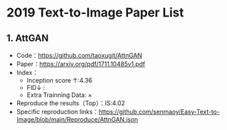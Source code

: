 #  2019 Text-to-Image Paper List

## 1. AttGAN

- Code：https://github.com/taoxugit/AttnGAN
- Paper：https://arxiv.org/pdf/1711.10485v1.pdf
- Index：
  - Inception score $\uparrow$:4.36
  - FID$\downarrow$ : 
  - Extra Trainning Data: ×
- Reproduce the results（Top）：IS:4.02
- Specific reproduction links：https://github.com/senmaoy/Easy-Text-to-Image/blob/main/Reproduce/AttnGAN.json

